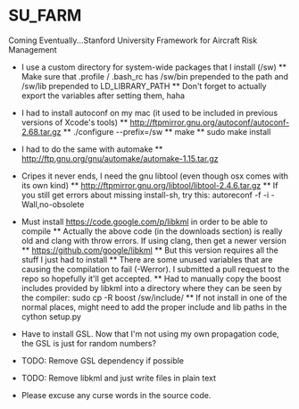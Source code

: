 SU_FARM
=======

Coming Eventually...Stanford University Framework for Aircraft Risk Management

* I use a custom directory for system-wide packages that I install (/sw)
** Make sure that .profile / .bash_rc has /sw/bin prepended to the path and /sw/lib prepended to LD_LIBRARY_PATH
** Don't forget to actually export the variables after setting them, haha

* I had to install autoconf on my mac (it used to be included in previous versions of Xcode's tools)
** http://ftpmirror.gnu.org/autoconf/autoconf-2.68.tar.gz
** ./configure --prefix=/sw
** make
** sudo make install
* I had to do the same with automake
** http://ftp.gnu.org/gnu/automake/automake-1.15.tar.gz
* Cripes it never ends, I need the gnu libtool (even though osx comes with its own kind)
** http://ftpmirror.gnu.org/libtool/libtool-2.4.6.tar.gz
** If you still get errors about missing install-sh, try this: autoreconf -f -i -Wall,no-obsolete
* Must install https://code.google.com/p/libkml in order to be able to compile
** Actually the above code (in the downloads section) is really old and clang with throw errors.  If using clang, then get a newer version
** https://github.com/google/libkml
** But this version requires all the stuff I just had to install
** There are some unused variables that are causing the compilation to fail (-Werror).  I submitted a pull request to the repo so hopefully it'll get accepted.
** Had to manually copy the boost includes provided by libkml into a directory where they can be seen by the compiler: sudo cp -R boost /sw/include/
** If not install in one of the normal places, might need to add the proper include and lib paths in the cython setup.py


* Have to install GSL.  Now that I'm not using my own propagation code, the GSL is just for random numbers?

* TODO: Remove GSL dependency if possible
* TODO: Remove libkml and just write files in plain text

* Please excuse any curse words in the source code.

